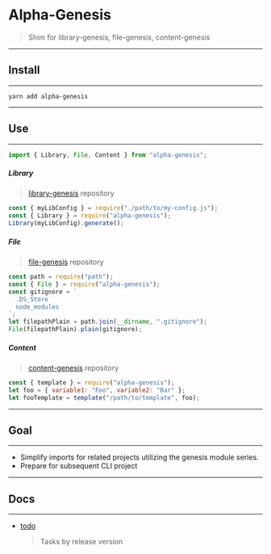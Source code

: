 # Alpha-Genesis

> Shim for library-genesis, file-genesis, content-genesis

---

## Install

---

```
yarn add alpha-genesis
```

---

## Use

---

```js
import { Library, File, Content } from "alpha-genesis";
```

##### Library

> [library-genesis](https://github.com/servexyz/library-genesis) repository

```js
const { myLibConfig } = require("./path/to/my-config.js");
const { Library } = require("alpha-genesis");
Library(myLibConfig).generate();
```

##### File

> [file-genesis](https://github.com/servexyz/file-genesis) repository

```js
const path = require("path");
const { File } = require("alpha-genesis");
const gitignore = `
  .DS_Store
  node_modules
`;
let filepathPlain = path.join(__dirname, ".gitignore");
File(filepathPlain).plain(gitignore);
```

##### Content

> [content-genesis](https://github.com/servexyz/content-genesis) repository

```js
const { template } = require("alpha-genesis");
let foo = { variable1: "Foo", variable2: "Bar" };
let fooTemplate = template("/path/to/template", foo);
```

---

## Goal

---

* Simplify imports for related projects utilizing the genesis module series.
* Prepare for subsequent CLI project

---

## Docs

---

* [todo](./docs/todo.md)
  > Tasks by release version
